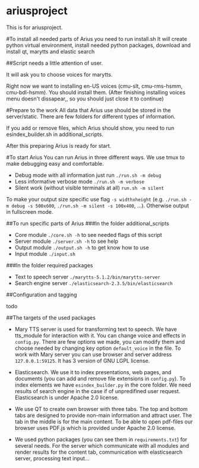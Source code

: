 # ariusproject
This is for ariusproject.


#To install all needed parts of Arius you need to run install.sh
It will create python virtual environment,
install needed python packages,
download and install qt, marytts and elastic search

##Script needs a little attention of user. 

It will ask you to choose voices for marytts.

Right now we want to installing en-US voices (cmu-slt, cmu-rms-hsmm, cmu-bdl-hsmm). You should install them. (After finishing installing voices menu doesn't dissapear,, so you should just close it to continue)

#Prepare to the work
All data that Arius use should be stored in the server/static.
There are few folders for different types of information.  

If you add or remove files, which Arius should show, you need to run esindex_builder.sh in additional_scripts.

After this preparing Arius is ready for start.

#To start Arius
You can run Arius in three different ways.
We use tmux to make debugging easy and comfortable.

- Debug mode with all information just run `./run.sh -m debug`
- Less informative verbose mode `./run.sh -m verbose`
- Silent work (without visible terminals at all) `run.sh -m silent`

To make your output size specific use flag `-s widthxheight` (e.g. `./run.sh -m debug -s 500x600`, `./run.sh -m silent -s 100x400`, ...).
Otherwise output in fullscreen mode.

##To run specific parts of Arius
###In the folder additional_scripts
-  Core module `./core.sh -h` to see needed flags of this script
-  Server module `./server.sh -h` to see help
-  Output module `./output.sh -h` to get know how to use
-  Input module `./input.sh`

###In the folder required packages
-  Text to speech server `./marytts-5.1.2/bin/marytts-server`
-  Search engine server `./elasticsearch-2.3.5/bin/elasticsearch`




##Configuration and tagging

todo


##The targets of the used packages

- Mary TTS server is used for transforming text to speech. We have tts_module for interaction with it. You can change voice and effects in `config.py`. There are few options we made, you can modify them and choose needed by changing key option `default_voice` in the file. To work with Mary server you can use browser and server address `127.0.0.1:59125`.
It has 3 version of GNU LGPL license.


- Elasticsearch. We use it to index presentations, web pages, and documents (you can add and remove file extensions in `config.py`). To index elements we have `esindex_builder.py` in the core folder. We need results of search engine in the case if of unpredifined user request. Elasticsearch is under Apache 2.0 license.

- We use QT to create own browser with three tabs. The top and bottom tabs are designed to provide non-main information and attract user. The tab in the middle is for the main content. To be able to open pdf-files our browser uses PDF.js which is provided under Apache 2.0 license.

- We used python packages (you can see them in `requirements.txt`) for several needs. For the server which communicate with all modules and render results for the content tab, communication with elasticsearch server, processing text input...